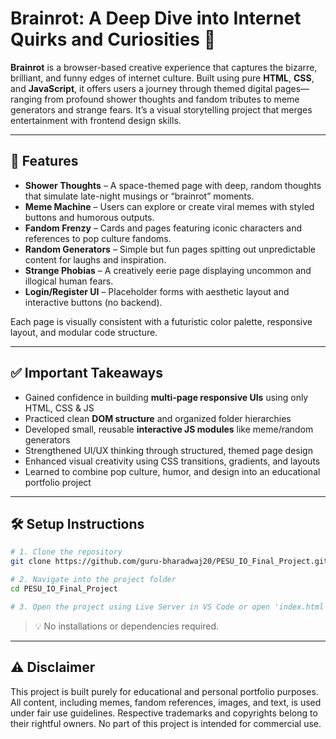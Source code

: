 # Brainrot: A Deep Dive into Internet Quirks and Curiosities 🧠

**Brainrot** is a browser-based creative experience that captures the bizarre, brilliant, and funny edges of internet culture. Built using pure **HTML**, **CSS**, and **JavaScript**, it offers users a journey through themed digital pages—ranging from profound shower thoughts and fandom tributes to meme generators and strange fears. It’s a visual storytelling project that merges entertainment with frontend design skills.

---

## 🚀 Features

- **Shower Thoughts** – A space-themed page with deep, random thoughts that simulate late-night musings or “brainrot” moments.
- **Meme Machine** – Users can explore or create viral memes with styled buttons and humorous outputs.
- **Fandom Frenzy** – Cards and pages featuring iconic characters and references to pop culture fandoms.
- **Random Generators** – Simple but fun pages spitting out unpredictable content for laughs and inspiration.
- **Strange Phobias** – A creatively eerie page displaying uncommon and illogical human fears.
- **Login/Register UI** – Placeholder forms with aesthetic layout and interactive buttons (no backend).

Each page is visually consistent with a futuristic color palette, responsive layout, and modular code structure.

---

## ✅ Important Takeaways

- Gained confidence in building **multi-page responsive UIs** using only HTML, CSS & JS  
- Practiced clean **DOM structure** and organized folder hierarchies  
- Developed small, reusable **interactive JS modules** like meme/random generators  
- Strengthened UI/UX thinking through structured, themed page design  
- Enhanced visual creativity using CSS transitions, gradients, and layouts  
- Learned to combine pop culture, humor, and design into an educational portfolio project  

---

## 🛠️ Setup Instructions

```bash
# 1. Clone the repository
git clone https://github.com/guru-bharadwaj20/PESU_IO_Final_Project.git

# 2. Navigate into the project folder
cd PESU_IO_Final_Project

# 3. Open the project using Live Server in VS Code or open 'index.html' in your browser
```

> 💡 No installations or dependencies required.

---

## ⚠️ Disclaimer

This project is built purely for educational and personal portfolio purposes. All content, including memes, fandom references, images, and text, is used under fair use guidelines. Respective trademarks and copyrights belong to their rightful owners. No part of this project is intended for commercial use.
